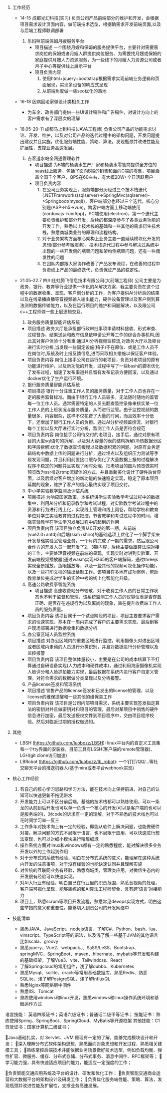 1. 工作经历
   - 14-15 成都光幻科技(实习)
     负责公司产品前端部分的维护和开发，会根据项目需求设计页面内容，做前端技术选型，根据确需求开发前端页面,以及与后端工程师联调部署
     1. 乐妈咪前端保姆月嫂服务平台
        - 项目描述 一个围绕月嫂和保姆的服务提供平台，主要针对需要需求岗位的保姆或者月嫂人群提供岗位服务、为需要找月嫂或保姆的家庭提供月嫂人力资源服务，为一些线下的月嫂人力资源公司或者月子中心等提供线上展示平台
        - 项目负责内容 
           1. 使用html+jquery+bootstrap根据需求实现前端业务逻辑和页面展现，实现多设备的响应式呈现
           2. 从前端角度做一些seo优化的落地
   
   - 16-18 因病回老家做设计类相关工作
       - 为车企、政务部门提供一些UI设计稿件和广告稿件，对设计方向上的客户需求有了深层次的理解
   
   - 18.05-20-11 成都马上到科技(JAVA工程师)
    负责公司产品的功能需求讨论、开发、维护，以及对公司产品的迭代过程中的架构问题，开发问题提出建议并且实施，优化服务端性能、策略、算法，发现瓶颈并改进性能及扩展性，支撑业务高速发展。
     1. 吉客道水站全网通管理软件
        - 项目描述 为B端的桶装水生产厂家和桶装水零售商提供全方位的saas线上服务，包括了面向B端的销售和面向C端的零售，项目涵盖全国千个客户，QPS在60左右，有大概20W+个日活跃用户
        - 项目负责内容 
          1. 在公司业务实现上，服务端部分历经过三个技术栈迭代(.NETFramworks(sqlserver)->SpringMvc(sqlserver)->Springboot(mysql))，客户端部分也经过三个迭代，核心分别是(ASP->h5->vue)，跨客户端方面上移动端使用(cordovajs->uniApp)，PC端使用(electron)，第一个迭代主要负责维护和部分开发，后续的都深度参与了各类业务功能的开发工作，熟悉以上技术栈的基础和一些其他的需求衍生技术栈，熟悉商城类业务的原理和流程结构。
          2. 对于业务架构方面核心架构上业务主要一直延续模块化开发的思想(部分参考微服务)，技术栈迭代过程中参与解决过系统中出现的一些开发侧的瓶颈问题和架构侧瓶颈问题，还有一些偶发性的问题
          3. 在团队内部跟大家协作改善了产品发布流程，在改善的过程中负责线上产品的最终迭代，负责保证产品的稳定性。
   
   - 21.05-22.7 四川仕虹腾飞信息技术有限公司(大前端工程师)
      公司主要是为政务、银行、教育等行业提供一体化的AI解决方案，我主要负责在这个过程中的数据收集、呈现、客户侧分析的工作，为客户提供AI分析后的结果以及在线录播直播等音视频输入输出能力，硬件设备管理以及客户侧到算法测的数据传输能力，以及在运行项目的维护和问题解决，以及跟公司c++工程师做一些上层逻辑交互。
      1. 政务服务质量智能评估系统
        - 项目描述 政务大厅是承担部行政审批事项申请材料接收、形式审查、过程督办、结果送达和政府信息依申请公开等工作的综合办事机构,因此其对客户体验十分看重;通过AI分析视频监控流,对政务大厅以及柜台进行实时分析,当发现一些固定设施(椅子)不在原位、或是工作人员不在岗位时,系统及时上报反馈信息,进而采取相关措施以保证客户体验。
        - 项目负责内容 岗位上接手公司在运行的老项目，负责对老项目的原有功能进行维护，以及新功能的开发，过程中写了一些bash的脚本优化了发布过程，加速了发布渠道并且留有发布记录方便回滚，以及通过docker优化了生产运行环境。
      2. 银行服务质量智能评估系统
        - 项目描述 银行十分注重工作人员的服务质量，对于工作人员也存在一定的服务监督标准。而由于银行工作人员较多，无法随时随地的监管每一位工作人员。通常需要特定的人员去翻查监控录像来核实某一位工作人员的上班状况与服务质量，从而进行监管。由于监控视频的数量很多、内容很杂，这样不仅花费了大量的时间，而且效率十分低下，还增加了银行工作人员的负担。通过AI分析视频监控流，对银行每个工位以及大厅进行实时分析，监测工作人员是否符合规范 
        - 项目负责内容 岗位接手公司待交付的老项目，接手后，通过对原有项目的大型sql语句的拆解、以及对大容量的表的结构拆解(冷热数据分区和字段拆解)优化了数据查询缓慢以及数据积累的问题。对原有业务逻辑结构中数据上传的问题进行分析，通过埋点以及组织压力测试等手段发现问题，并且利用前置接口缓存优化了大量数据上报的过程解决程序不稳定的问题并且实现了闲时处理，把老项目的图片预览做实时预览改为ssr推送rtmp流媒体的方式，并且重新美化设计了硬件后台界面，以及后续对客户增加的新功能的快速稳定实现，稳定了原本项目延期的现象，维护了客户的信心最终实现了项目交付。
      3. 中小学实验教学监测及评估系统
        - 项目描述 为响应国家政策，本系统讲学生实验教学考试过程中的数据集中，利用AI分析和记录教学和考试过程，对实验教学考试过程中的资源和行为进行线上化，实现线上管理和线上阅卷，帮助学校和教育单位对学生实验教育的过程把控，节省教学和考试过程中的时间，增强实验教学在学生学习发展过程中的起到的作用
        - 项目负责内容 该项目独立负责从0开发的第一期，从前端(vue2.0+antd)和后端(ssm+shiro)的基础选项上优化了一个脚手架来开发基础实验室管理业务，一个月内完成了一期的需求，然后跟公司合作方的开发人员一起开发了2、3期内容，后续主要做跟算法端对接的工作，主要处理音视频在前端的呈现，实现实时对讲到实验室、开发前端视频播放器(通过wasm实现H265的客户端解码，通过threejs实现全景播放，鱼眼播放等，以及一些其他的视频可视化操作功能)，以及一些打印文档的输出绘制工作。该项目在多地有成功案例，帮助教育单位完成对学生的实验中考的线上化智能化升级。
      4. 高速公路收费亭智能系统
           - 项目描述 高速收费站分布较散，对于收费工作人员的日常工作状态也不利于监督和管理，该系统监测工作人员的仪容仪表是否穿戴正确、是否存在违规行为以及离岗的现象，旨在提升收费站工作人员的服务质量。
        - 项目负责内容 该项目属于一个试点阶段的项目，项目主要要求客户需求的快速实现，基本在一周内完成了客户的主要需求实现，最后到客户现场部署进行数据收集和数据分析
      5. 办公室区域人员监控系统
        - 项目描述 对办公区域内的重要区域进行监控，利用摄像头对进出区域或者区域内走动的人员进行分类识别，并且对数据进行分析管理以及监控报警
        - 项目负责内容 该项目整体体量较小，主要是在公司的成本核算下不打算通过自研设备实现(人力成本和硬件成本)，通过利用海康摄像机实现人脸评分和人脸抓拍能力实现，最后数据在系统内进行客户自定义管理，对符合需求的数据做分类呈现以及分析报警。
      6. 产品license签发和管理系统
        - 项目描述 销售产品的license签发和已发出的license的管理，以及license的维保提醒和一些其他的维保类工作
        - 项目负责内容 该项目是公司内部项目需求，系统主要实现签发指定算法的密钥对并且做密钥对和项目的管理，最后对某项目中销售的硬件信息进行加密，最后发送授权文件到项目程序中，交由项目程序校验。然后对临近过期的授权做通知。
 
2. 其他
   - LBSH (https://github.com/luobozz/LBSH): linux平台内的自定义工具集和一个tty界面的安装器，目前工具有LSSH(客户端的remote管理器)、LGH(git clone访问加速)
   - LBRobot (https://github.com/luobozz/lb_robot): 一个钉钉/QQ/...等社交聊天平台的推送机器人(基于mira或者平台webhook实现)

- 核心工作经验
  1. 有自己的核心学习思路和学习方法，能在技术向上保持前进，对自己的认知可以快速更新不拖泥带水
  2. 开发能力上可以不区分前后端，基础的技术栈都可以熟练使用，可以一条龙的从前到后开发也可以单一负责一个核心的开发(可以是客户端的也可以是服务端的)，对code的诉求有一定的理解，对于不熟悉的技术栈也可以花时间学习举一反三
  3. 工作多年对技术向上有一定的经验，即能从软件上解决问题，也能做硬件对接，解决问题的方式不局限于语言，也不局限于应用，可以快速进行想法变现，也可以对细小模块进行精雕细琢
  4. 操作系统方面对linux和windows都有一定的熟悉程度，能对解决很多业务开发以外的工作起到作用
  5. 对于分布式的系统有经验，明白在分布式系统的意义，能理解在这种系统内开发的注意事项，对于没有经验的也能快速认同并且理解实施
  6. 对传统的互联网业务有经验，熟悉商城类，管理类应用，对微信生态内的开发很有经验可以快速实现。
  7. 对AI大行业有经验，明白自己在行业里的职责范围，熟悉音视频的处理，客户端可视化呈现，能够熟练的和AI算法工程师契合，具有跨’语言‘对接能力
  8. 项目上，熟悉scrum等项目开发流程，熟悉常见devops实现方式，明白这些举措的意义和重要性，能够切入到贵公司的开发网络中

- 技能清单
  - 熟悉JAVA、JavaScript、nodejs语言，了解C#、Python、bash、lua、vimscript、TypeScript等的语法，以及浅了解一些基于JVM的其他语言比如scala、groovy
  - 熟悉jquery、Vue2、webpack、、SaSS/LeSS、Bootstrap、springMVC、SpringBoot、maven、hibernate、mybatis等开发和构建的基础框架，了解Vue3、vite、Tailwindcss、React
  - 了解Springcloud的常用组件，浅了解dubbo、Kubernetes
  - 熟悉Mysql、sqllite、oracle等常用基础数据库，熟悉Redis、熟悉SQLite，浅了解PostgreSQL，浅了解InfluxQL
  - 熟悉Nginx等网络层中间件
  - 熟悉IIS、Tomcat
  - 熟练使用windows和linux开发，熟悉windows和linux操作系统环境和基础运作方式


语言技能： 英语四级证书；英语六级证书；普通话二级甲等证书；
技能证书：熟练使用Spring、SpringBoot、SpringCloud、MyBatis等开源框架
其他技能：C1驾驶证书；国家计算机二级证书；


Java基础扎实，对 Servlet、JVM 原理有一定的了解，能够完成模块设计和开发；
深入理解分布式软件架构思想，熟悉面向对象思想和开发过程，熟悉相关建模工具；
熟练掌控后端技术并能依据业务场景做好技术选型，例如负载均衡、弹性扩容、微服务、缓存、分布式存储、分布式事务、消息中间件、RPC框架等；
学习能力强，具有快速适应项目的能力，能适应一定强度的工作；



负责智能交通应用系统及平台的设计、研发和优化工作；
负责智能交通商业运营和大数据平台的架构设计及研发工作；
负责优化服务端性能、策略、算法，发现瓶颈并改进性能及扩展性，支撑业务高速发展。